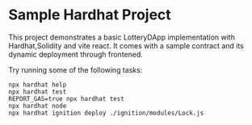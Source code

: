 # Sample Hardhat Project

This project demonstrates a basic LotteryDApp implementation with Hardhat,Solidity and vite react. It comes with a sample contract and its dynamic deployment through frontened.

Try running some of the following tasks:

```shell
npx hardhat help
npx hardhat test
REPORT_GAS=true npx hardhat test
npx hardhat node
npx hardhat ignition deploy ./ignition/modules/Lock.js
```
